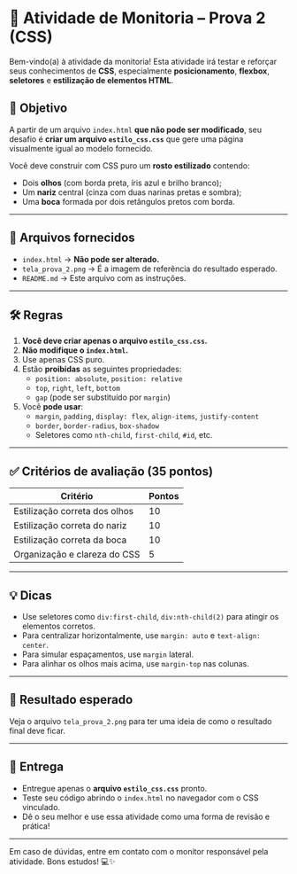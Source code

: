 # 🧪 Atividade de Monitoria – Prova 2 (CSS)

Bem-vindo(a) à atividade da monitoria! Esta atividade irá testar e reforçar seus conhecimentos de **CSS**, especialmente **posicionamento**, **flexbox**, **seletores** e **estilização de elementos HTML**.

## 🎯 Objetivo

A partir de um arquivo `index.html` **que não pode ser modificado**, seu desafio é **criar um arquivo `estilo_css.css`** que gere uma página visualmente igual ao modelo fornecido.

Você deve construir com CSS puro um **rosto estilizado** contendo:

- Dois **olhos** (com borda preta, íris azul e brilho branco);
- Um **nariz** central (cinza com duas narinas pretas e sombra);
- Uma **boca** formada por dois retângulos pretos com borda.

---

## 📂 Arquivos fornecidos

- `index.html` → **Não pode ser alterado.**
- `tela_prova_2.png` → É a imagem de referência do resultado esperado.
- `README.md` → Este arquivo com as instruções.

---

## 🛠️ Regras

1. **Você deve criar apenas o arquivo `estilo_css.css`.**
2. **Não modifique o `index.html`.**
3. Use apenas CSS puro.
4. Estão **proibidas** as seguintes propriedades:
   - `position: absolute`, `position: relative`
   - `top`, `right`, `left`, `bottom`
   - `gap` (pode ser substituído por `margin`)
5. Você **pode usar**:
   - `margin`, `padding`, `display: flex`, `align-items`, `justify-content`
   - `border`, `border-radius`, `box-shadow`
   - Seletores como `nth-child`, `first-child`, `#id`, etc.

---

## ✅ Critérios de avaliação (35 pontos)

| Critério                          | Pontos |
|----------------------------------|--------|
| Estilização correta dos olhos    | 10     |
| Estilização correta do nariz     | 10     |
| Estilização correta da boca      | 10     |
| Organização e clareza do CSS     | 5      |

---

## 💡 Dicas

- Use seletores como `div:first-child`, `div:nth-child(2)` para atingir os elementos corretos.
- Para centralizar horizontalmente, use `margin: auto` e `text-align: center`.
- Para simular espaçamentos, use `margin` lateral.
- Para alinhar os olhos mais acima, use `margin-top` nas colunas.

---

## 📸 Resultado esperado

Veja o arquivo `tela_prova_2.png` para ter uma ideia de como o resultado final deve ficar.

---

## 🚀 Entrega

- Entregue apenas o **arquivo `estilo_css.css`** pronto.
- Teste seu código abrindo o `index.html` no navegador com o CSS vinculado.
- Dê o seu melhor e use essa atividade como uma forma de revisão e prática!

---

Em caso de dúvidas, entre em contato com o monitor responsável pela atividade. Bons estudos! 💻✨
